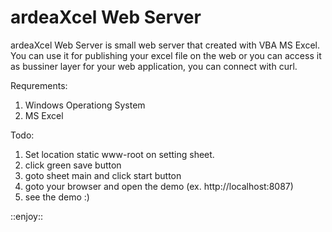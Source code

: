 ardeaXcel Web Server
==================

ardeaXcel Web Server is small web server that created with VBA MS Excel. You can use it for publishing 
your excel file on the web or you can access it as bussiner layer for your web application, 
you can connect with curl.


Requrements:  
1. Windows Operationg System    
2. MS Excel    

Todo:    
1. Set location static www-root on setting sheet.   
2. click green save button   
3. goto sheet main and click start button   
4. goto your browser and open the demo (ex. http://localhost:8087)   
5. see the demo :)   
  
::enjoy::   



 


